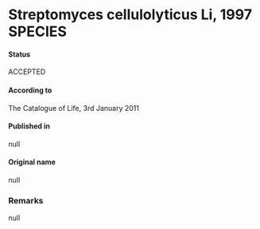 # Streptomyces cellulolyticus Li, 1997 SPECIES

#### Status
ACCEPTED

#### According to
The Catalogue of Life, 3rd January 2011

#### Published in
null

#### Original name
null

### Remarks
null